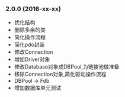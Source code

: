 ### 2.0.0 (2016-xx-xx)
 - 优化结构
 - 删除多余的类
 - 简化操作流程
 - 简化pdo封装
 - 修改Connection
 - 增加Driver对象
 - 修改Database对象成DBPool,为链接池做准备
 - 移除Connection对象,简化驱动操作流程
 - DBPool -> Fdb
 - 增加数据库单元测试